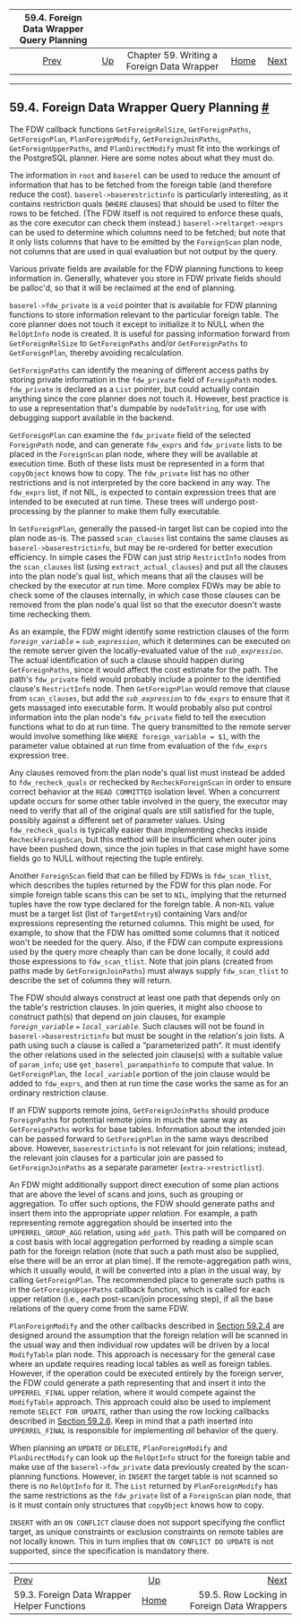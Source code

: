 <!--?xml version="1.0" encoding="UTF-8" standalone="no"?-->

|                59.4. Foreign Data Wrapper Query Planning                |                                                                    |                                            |                                                       |                                                                            |
| :---------------------------------------------------------------------: | :----------------------------------------------------------------- | :----------------------------------------: | ----------------------------------------------------: | -------------------------------------------------------------------------: |
| [Prev](fdw-helpers.html "59.3. Foreign Data Wrapper Helper Functions")  | [Up](fdwhandler.html "Chapter 59. Writing a Foreign Data Wrapper") | Chapter 59. Writing a Foreign Data Wrapper | [Home](index.html "PostgreSQL 17devel Documentation") |  [Next](fdw-row-locking.html "59.5. Row Locking in Foreign Data Wrappers") |

***

## 59.4. Foreign Data Wrapper Query Planning [#](#FDW-PLANNING)

The FDW callback functions `GetForeignRelSize`, `GetForeignPaths`, `GetForeignPlan`, `PlanForeignModify`, `GetForeignJoinPaths`, `GetForeignUpperPaths`, and `PlanDirectModify` must fit into the workings of the PostgreSQL planner. Here are some notes about what they must do.

The information in `root` and `baserel` can be used to reduce the amount of information that has to be fetched from the foreign table (and therefore reduce the cost). `baserel->baserestrictinfo` is particularly interesting, as it contains restriction quals (`WHERE` clauses) that should be used to filter the rows to be fetched. (The FDW itself is not required to enforce these quals, as the core executor can check them instead.) `baserel->reltarget->exprs` can be used to determine which columns need to be fetched; but note that it only lists columns that have to be emitted by the `ForeignScan` plan node, not columns that are used in qual evaluation but not output by the query.

Various private fields are available for the FDW planning functions to keep information in. Generally, whatever you store in FDW private fields should be palloc'd, so that it will be reclaimed at the end of planning.

`baserel->fdw_private` is a `void` pointer that is available for FDW planning functions to store information relevant to the particular foreign table. The core planner does not touch it except to initialize it to NULL when the `RelOptInfo` node is created. It is useful for passing information forward from `GetForeignRelSize` to `GetForeignPaths` and/or `GetForeignPaths` to `GetForeignPlan`, thereby avoiding recalculation.

`GetForeignPaths` can identify the meaning of different access paths by storing private information in the `fdw_private` field of `ForeignPath` nodes. `fdw_private` is declared as a `List` pointer, but could actually contain anything since the core planner does not touch it. However, best practice is to use a representation that's dumpable by `nodeToString`, for use with debugging support available in the backend.

`GetForeignPlan` can examine the `fdw_private` field of the selected `ForeignPath` node, and can generate `fdw_exprs` and `fdw_private` lists to be placed in the `ForeignScan` plan node, where they will be available at execution time. Both of these lists must be represented in a form that `copyObject` knows how to copy. The `fdw_private` list has no other restrictions and is not interpreted by the core backend in any way. The `fdw_exprs` list, if not NIL, is expected to contain expression trees that are intended to be executed at run time. These trees will undergo post-processing by the planner to make them fully executable.

In `GetForeignPlan`, generally the passed-in target list can be copied into the plan node as-is. The passed `scan_clauses` list contains the same clauses as `baserel->baserestrictinfo`, but may be re-ordered for better execution efficiency. In simple cases the FDW can just strip `RestrictInfo` nodes from the `scan_clauses` list (using `extract_actual_clauses`) and put all the clauses into the plan node's qual list, which means that all the clauses will be checked by the executor at run time. More complex FDWs may be able to check some of the clauses internally, in which case those clauses can be removed from the plan node's qual list so that the executor doesn't waste time rechecking them.

As an example, the FDW might identify some restriction clauses of the form *`foreign_variable`* `=` *`sub_expression`*, which it determines can be executed on the remote server given the locally-evaluated value of the *`sub_expression`*. The actual identification of such a clause should happen during `GetForeignPaths`, since it would affect the cost estimate for the path. The path's `fdw_private` field would probably include a pointer to the identified clause's `RestrictInfo` node. Then `GetForeignPlan` would remove that clause from `scan_clauses`, but add the *`sub_expression`* to `fdw_exprs` to ensure that it gets massaged into executable form. It would probably also put control information into the plan node's `fdw_private` field to tell the execution functions what to do at run time. The query transmitted to the remote server would involve something like `WHERE foreign_variable = $1`, with the parameter value obtained at run time from evaluation of the `fdw_exprs` expression tree.

Any clauses removed from the plan node's qual list must instead be added to `fdw_recheck_quals` or rechecked by `RecheckForeignScan` in order to ensure correct behavior at the `READ COMMITTED` isolation level. When a concurrent update occurs for some other table involved in the query, the executor may need to verify that all of the original quals are still satisfied for the tuple, possibly against a different set of parameter values. Using `fdw_recheck_quals` is typically easier than implementing checks inside `RecheckForeignScan`, but this method will be insufficient when outer joins have been pushed down, since the join tuples in that case might have some fields go to NULL without rejecting the tuple entirely.

Another `ForeignScan` field that can be filled by FDWs is `fdw_scan_tlist`, which describes the tuples returned by the FDW for this plan node. For simple foreign table scans this can be set to `NIL`, implying that the returned tuples have the row type declared for the foreign table. A non-`NIL` value must be a target list (list of `TargetEntry`s) containing Vars and/or expressions representing the returned columns. This might be used, for example, to show that the FDW has omitted some columns that it noticed won't be needed for the query. Also, if the FDW can compute expressions used by the query more cheaply than can be done locally, it could add those expressions to `fdw_scan_tlist`. Note that join plans (created from paths made by `GetForeignJoinPaths`) must always supply `fdw_scan_tlist` to describe the set of columns they will return.

The FDW should always construct at least one path that depends only on the table's restriction clauses. In join queries, it might also choose to construct path(s) that depend on join clauses, for example *`foreign_variable`* `=` *`local_variable`*. Such clauses will not be found in `baserel->baserestrictinfo` but must be sought in the relation's join lists. A path using such a clause is called a “parameterized path”. It must identify the other relations used in the selected join clause(s) with a suitable value of `param_info`; use `get_baserel_parampathinfo` to compute that value. In `GetForeignPlan`, the *`local_variable`* portion of the join clause would be added to `fdw_exprs`, and then at run time the case works the same as for an ordinary restriction clause.

If an FDW supports remote joins, `GetForeignJoinPaths` should produce `ForeignPath`s for potential remote joins in much the same way as `GetForeignPaths` works for base tables. Information about the intended join can be passed forward to `GetForeignPlan` in the same ways described above. However, `baserestrictinfo` is not relevant for join relations; instead, the relevant join clauses for a particular join are passed to `GetForeignJoinPaths` as a separate parameter (`extra->restrictlist`).

An FDW might additionally support direct execution of some plan actions that are above the level of scans and joins, such as grouping or aggregation. To offer such options, the FDW should generate paths and insert them into the appropriate *upper relation*. For example, a path representing remote aggregation should be inserted into the `UPPERREL_GROUP_AGG` relation, using `add_path`. This path will be compared on a cost basis with local aggregation performed by reading a simple scan path for the foreign relation (note that such a path must also be supplied, else there will be an error at plan time). If the remote-aggregation path wins, which it usually would, it will be converted into a plan in the usual way, by calling `GetForeignPlan`. The recommended place to generate such paths is in the `GetForeignUpperPaths` callback function, which is called for each upper relation (i.e., each post-scan/join processing step), if all the base relations of the query come from the same FDW.

`PlanForeignModify` and the other callbacks described in [Section 59.2.4](fdw-callbacks.html#FDW-CALLBACKS-UPDATE "59.2.4. FDW Routines for Updating Foreign Tables") are designed around the assumption that the foreign relation will be scanned in the usual way and then individual row updates will be driven by a local `ModifyTable` plan node. This approach is necessary for the general case where an update requires reading local tables as well as foreign tables. However, if the operation could be executed entirely by the foreign server, the FDW could generate a path representing that and insert it into the `UPPERREL_FINAL` upper relation, where it would compete against the `ModifyTable` approach. This approach could also be used to implement remote `SELECT FOR UPDATE`, rather than using the row locking callbacks described in [Section 59.2.6](fdw-callbacks.html#FDW-CALLBACKS-ROW-LOCKING "59.2.6. FDW Routines for Row Locking"). Keep in mind that a path inserted into `UPPERREL_FINAL` is responsible for implementing *all* behavior of the query.

When planning an `UPDATE` or `DELETE`, `PlanForeignModify` and `PlanDirectModify` can look up the `RelOptInfo` struct for the foreign table and make use of the `baserel->fdw_private` data previously created by the scan-planning functions. However, in `INSERT` the target table is not scanned so there is no `RelOptInfo` for it. The `List` returned by `PlanForeignModify` has the same restrictions as the `fdw_private` list of a `ForeignScan` plan node, that is it must contain only structures that `copyObject` knows how to copy.

`INSERT` with an `ON CONFLICT` clause does not support specifying the conflict target, as unique constraints or exclusion constraints on remote tables are not locally known. This in turn implies that `ON CONFLICT DO UPDATE` is not supported, since the specification is mandatory there.

***

|                                                                         |                                                                    |                                                                            |
| :---------------------------------------------------------------------- | :----------------------------------------------------------------: | -------------------------------------------------------------------------: |
| [Prev](fdw-helpers.html "59.3. Foreign Data Wrapper Helper Functions")  | [Up](fdwhandler.html "Chapter 59. Writing a Foreign Data Wrapper") |  [Next](fdw-row-locking.html "59.5. Row Locking in Foreign Data Wrappers") |
| 59.3. Foreign Data Wrapper Helper Functions                             |        [Home](index.html "PostgreSQL 17devel Documentation")       |                                 59.5. Row Locking in Foreign Data Wrappers |
